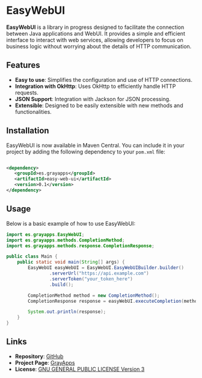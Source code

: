 # EasyWebUI

**EasyWebUI** is a library in progress designed to facilitate the connection between Java applications and WebUI. It
provides a simple and efficient interface to interact with web services, allowing developers to focus on business logic
without worrying about the details of HTTP communication.

## Features

- **Easy to use**: Simplifies the configuration and use of HTTP connections.
- **Integration with OkHttp**: Uses OkHttp to efficiently handle HTTP requests.
- **JSON Support**: Integration with Jackson for JSON processing.
- **Extensible**: Designed to be easily extensible with new methods and functionalities.

## Installation

EasyWebUI is now available in Maven Central. You can include it in your project by adding the following dependency to
your `pom.xml` file:

```xml

<dependency>
   <groupId>es.grayapps</groupId>
   <artifactId>easy-web-ui</artifactId>
   <version>0.1</version>
</dependency>
```

## Usage

Below is a basic example of how to use EasyWebUI:

```java
import es.grayapps.EasyWebUI;
import es.grayapps.methods.CompletionMethod;
import es.grayapps.methods.response.CompletionResponse;

public class Main {
    public static void main(String[] args) {
        EasyWebUI easyWebUI = EasyWebUI.EasyWebUIBuilder.builder()
                .serverUrl("https://api.example.com")
                .serverToken("your_token_here")
                .build();

        CompletionMethod method = new CompletionMethod();
        CompletionResponse response = easyWebUI.executeCompletion(method);

        System.out.println(response);
    }
}
```

## Links

- **Repository**: [GitHub](https://github.com/gray-apps/easy-web-ui)
- **Project Page**: [GrayApps](https://grayapps.es)
- **License**: [GNU GENERAL PUBLIC LICENSE Version 3](https://www.gnu.org/licenses/gpl-3.0.html)

```